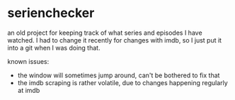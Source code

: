 # serienchecker
an old project for keeping track of what series and episodes I have watched.
I had to change it recently for changes with imdb, so I just put it into a git when I was doing that.

known issues:
 * the window will sometimes jump around, can't be bothered to fix that
 * the imdb scraping is rather volatile, due to changes happening regularly at imdb
